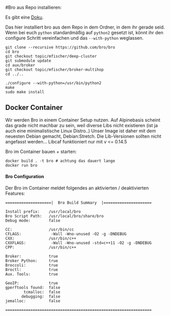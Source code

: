 #Bro aus Repo installieren:

Es gibt eine [Doku](https://www.bro.org/development/projects/deep-cluster.html).

Das hier installiert bro aus dem Repo in dem Ordner, in dem ihr gerade seid. Wenn bei euch ```python``` standardmäßig auf ```python2``` gesetzt ist, könnt ihr den configure Schritt vereinfachen und das ```--with-python``` weglassen.

~~~~
git clone --recursive https://github.com/bro/bro
cd bro
git checkout topic/mfischer/deep-cluster
git submodule update
cd aux/broker
git checkout topic/mfischer/broker-multihop
cd ../..

./configure --with-python=/usr/bin/python2
make
sudo make install
~~~~

## Docker Container

Wir werden Bro in einem Container Setup nutzen. Auf Alpinebasis scheint das grade nicht machbar zu sein, weil diverse Libs nicht existieren (ist ja auch eine minimalistische Linux Distro..) Unser Image ist daher mit dem neuesten Debian gemacht, Debian:Stretch. Die Lib-Versionen sollten nicht angefasst werden...
Libcaf funktioniert nur mit v <= 0.14.5

Bro im Container bauen + starten:
~~~~
docker build . -t bro # achtung das dauert lange
docker run bro
~~~~

#### Bro Configuration

Der Bro im Container meldet folgendes an aktivierten / deaktivierten Features:
~~~~
====================|  Bro Build Summary  |=====================

Install prefix:    /usr/local/bro
Bro Script Path:   /usr/local/bro/share/bro
Debug mode:        false

CC:                /usr/bin/cc
CFLAGS:             -Wall -Wno-unused -O2 -g -DNDEBUG
CXX:               /usr/bin/c++
CXXFLAGS:           -Wall -Wno-unused -std=c++11 -O2 -g -DNDEBUG
CPP:               /usr/bin/c++

Broker:            true
Broker Python:     true
Broccoli:          true
Broctl:            true
Aux. Tools:        true

GeoIP:             true
gperftools found:  false
        tcmalloc:  false
       debugging:  false
jemalloc:          false

================================================================
~~~~